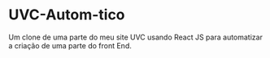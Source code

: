# UVC-Autom-tico
Um clone de uma parte do meu site UVC usando React JS para automatizar a criação de uma parte do front End.
